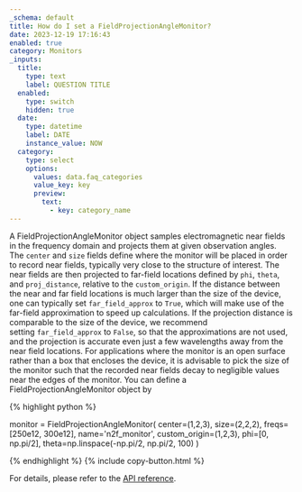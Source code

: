 ```yaml
---
_schema: default
title: How do I set a FieldProjectionAngleMonitor?
date: 2023-12-19 17:16:43
enabled: true
category: Monitors
_inputs:
  title:
    type: text
    label: QUESTION TITLE
  enabled:
    type: switch
    hidden: true
  date:
    type: datetime
    label: DATE
    instance_value: NOW
  category:
    type: select
    options:
      values: data.faq_categories
      value_key: key
      preview:
        text:
          - key: category_name
---
```

A FieldProjectionAngleMonitor object samples electromagnetic near fields in the frequency domain and projects them at given observation angles. The&nbsp;`center`&nbsp;and&nbsp;`size`&nbsp;fields define where the monitor will be placed in order to record near fields, typically very close to the structure of interest. The near fields are then projected to far-field locations defined by&nbsp;`phi`,&nbsp;`theta`, and&nbsp;`proj_distance`, relative to the&nbsp;`custom_origin`. If the distance between the near and far field locations is much larger than the size of the device, one can typically set&nbsp;`far_field_approx`&nbsp;to&nbsp;`True`, which will make use of the far-field approximation to speed up calculations. If the projection distance is comparable to the size of the device, we recommend setting&nbsp;`far_field_approx`&nbsp;to&nbsp;`False`, so that the approximations are not used, and the projection is accurate even just a few wavelengths away from the near field locations. For applications where the monitor is an open surface rather than a box that encloses the device, it is advisable to pick the size of the monitor such that the recorded near fields decay to negligible values near the edges of the monitor. You can define a FieldProjectionAngleMonitor object by

<div markdown class="code-snippet">{% highlight python %}

monitor = FieldProjectionAngleMonitor(
    center=(1,2,3),
    size=(2,2,2),
    freqs=[250e12, 300e12],
    name='n2f_monitor',
    custom_origin=(1,2,3),
    phi=[0, np.pi/2],
    theta=np.linspace(-np.pi/2, np.pi/2, 100)
    )

{% endhighlight %}
{% include copy-button.html %}
</div>

For details, please refer to the [API reference](https://docs.flexcompute.com/projects/tidy3d/en/latest/api/_autosummary/tidy3d.FieldProjectionAngleMonitor.html).